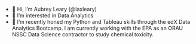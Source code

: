 - 👋 Hi, I’m Aubrey Leary (@laxleary)
- 👀 I’m interested in Data Analytics
- 🌱 I’m recently honed my Python and Tableau skills through the edX Data Analytics Bootcamp. I am currently working with the EPA as an ORAU NSSC Data Science contractor to study chemical toxicity.

<!---
laxleary/laxleary is a ✨ special ✨ repository because its `README.md` (this file) appears on your GitHub profile.
You can click the Preview link to take a look at your changes.
--->
